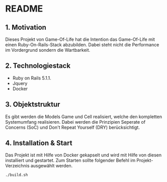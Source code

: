 # README
## 1. Motivation
Dieses Projekt von Game-Of-Life hat die Intention das Game-Of-Life mit einen Ruby-On-Rails-Stack abzubilden. Dabei steht
nicht die Performance im Vordergrund sondern die Wartbarkeit.

## 2. Technologiestack
- Ruby on Rails 5.1.1.
- Jquery
- Docker

## 3. Objektstruktur
Es gibt werden die Models Game und Cell realisiert, welche den kompletten Systemumfang realisieren. Dabei werden die Prinzipien
Seperate of Concerns (SoC) und Don't Repeat Yourself (DRY) berücksichtigt.

## 4. Installation & Start
Das Projekt ist mit Hilfe von Docker gekapselt und wird mit Hilfe von diesen installiert und gestartet. Zum Starten sollte
folgender Befehl im Projekt-Verzeichnis ausgewählt werden.

```
./build.sh
``` 